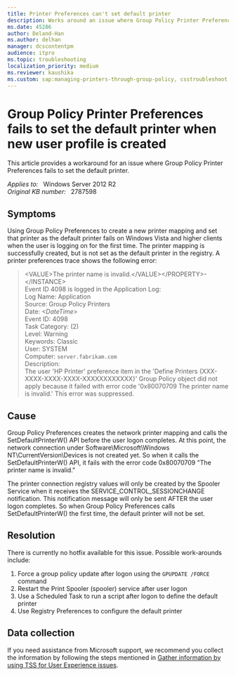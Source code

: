 ```yaml
---
title: Printer Preferences can't set default printer
description: Works around an issue where Group Policy Printer Preferences fails to set the default printer.
ms.date: 45286
author: Deland-Han
ms.author: delhan
manager: dcscontentpm
audience: itpro
ms.topic: troubleshooting
localization_priority: medium
ms.reviewer: kaushika
ms.custom: sap:managing-printers-through-group-policy, csstroubleshoot
---
```

# Group Policy Printer Preferences fails to set the default printer when new user profile is created

This article provides a workaround for an issue where Group Policy Printer Preferences fails to set the default printer.

_Applies to:_ &nbsp; Windows Server 2012 R2  
_Original KB number:_ &nbsp; 2787598

## Symptoms

Using Group Policy Preferences to create a new printer mapping and set that printer as the default printer fails on Windows Vista and higher clients when the user is logging on for the first time. The printer mapping is successfully created, but is not set as the default printer in the registry.  A printer preferences trace shows the following error:

>\<VALUE>The printer name is invalid.\</VALUE>\</PROPERTY>-\</INSTANCE>  
Event ID 4098 is logged in the Application Log:  
Log Name:      Application  
Source:        Group Policy Printers  
Date:          *\<DateTime>*  
Event ID:      4098  
Task Category: (2)  
Level:         Warning  
Keywords:      Classic  
User:          SYSTEM  
Computer:      `server.fabrikam.com`  
Description:  
The user 'HP Printer' preference item in the 'Define Printers {XXX-XXXX-XXXX-XXXX-XXXXXXXXXXXX}' Group Policy object did not apply because it failed with error code '0x80070709 The printer name is invalid.' This error was suppressed.

## Cause

Group Policy Preferences creates the network printer mapping and calls the SetDefaultPrinterW() API before the user logon completes. At this point, the network connection under Software\\Microsoft\\Windows NT\\CurrentVersion\\Devices is not created yet. So when it calls the SetDefaultPrinterW() API, it fails with the error code 0x80070709 "The printer name is invalid."

The printer connection registry values will only be created by the Spooler Service when it receives the SERVICE_CONTROL_SESSIONCHANGE notification. This notification message will only be sent AFTER the user logon completes. So when Group Policy Preferences calls SetDefaultPrinterW() the first time, the default printer will not be set.

## Resolution

There is currently no hotfix available for this issue. Possible work-arounds include:

1. Force a group policy update after logon using the `GPUPDATE /FORCE` command
2. Restart the Print Spooler (spooler) service after user logon
3. Use a Scheduled Task to run a script after logon to define the default printer
4. Use Registry Preferences to configure the default printer

## Data collection

If you need assistance from Microsoft support, we recommend you collect the information by following the steps mentioned in [Gather information by using TSS for User Experience issues](../../windows-client/windows-troubleshooters/gather-information-using-tss-user-experience.md#printing).

